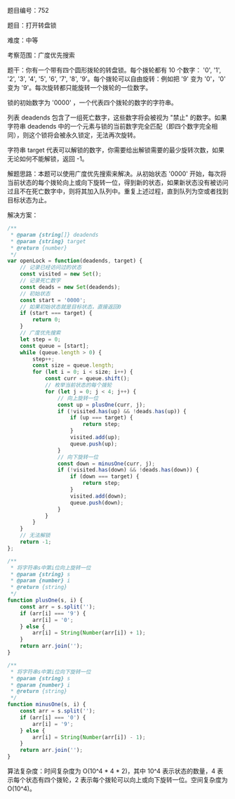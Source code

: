 题目编号：752

题目：打开转盘锁

难度：中等

考察范围：广度优先搜索

题干：你有一个带有四个圆形拨轮的转盘锁。每个拨轮都有 10 个数字： '0', '1', '2', '3', '4', '5', '6', '7', '8', '9'。每个拨轮可以自由旋转：例如把 '9' 变为 '0'，'0' 变为 '9'。每次旋转都只能旋转一个拨轮的一位数字。

锁的初始数字为 '0000' ，一个代表四个拨轮的数字的字符串。

列表 deadends 包含了一组死亡数字，这些数字将会被视为 "禁止" 的数字。如果字符串 deadends 中的一个元素与锁的当前数字完全匹配（即四个数字完全相同），则这个锁将会被永久锁定，无法再次旋转。

字符串 target 代表可以解锁的数字，你需要给出解锁需要的最少旋转次数，如果无论如何不能解锁，返回 -1。

解题思路：本题可以使用广度优先搜索来解决。从初始状态 '0000' 开始，每次将当前状态的每个拨轮向上或向下旋转一位，得到新的状态，如果新状态没有被访问过且不在死亡数字中，则将其加入队列中。重复上述过程，直到队列为空或者找到目标状态为止。

解决方案：

```javascript
/**
 * @param {string[]} deadends
 * @param {string} target
 * @return {number}
 */
var openLock = function(deadends, target) {
    // 记录已经访问过的状态
    const visited = new Set();
    // 记录死亡数字
    const deads = new Set(deadends);
    // 初始状态
    const start = '0000';
    // 如果初始状态就是目标状态，直接返回0
    if (start === target) {
        return 0;
    }
    // 广度优先搜索
    let step = 0;
    const queue = [start];
    while (queue.length > 0) {
        step++;
        const size = queue.length;
        for (let i = 0; i < size; i++) {
            const curr = queue.shift();
            // 枚举当前状态的每个拨轮
            for (let j = 0; j < 4; j++) {
                // 向上旋转一位
                const up = plusOne(curr, j);
                if (!visited.has(up) && !deads.has(up)) {
                    if (up === target) {
                        return step;
                    }
                    visited.add(up);
                    queue.push(up);
                }
                // 向下旋转一位
                const down = minusOne(curr, j);
                if (!visited.has(down) && !deads.has(down)) {
                    if (down === target) {
                        return step;
                    }
                    visited.add(down);
                    queue.push(down);
                }
            }
        }
    }
    // 无法解锁
    return -1;
};

/**
 * 将字符串s中第i位向上旋转一位
 * @param {string} s
 * @param {number} i
 * @return {string}
 */
function plusOne(s, i) {
    const arr = s.split('');
    if (arr[i] === '9') {
        arr[i] = '0';
    } else {
        arr[i] = String(Number(arr[i]) + 1);
    }
    return arr.join('');
}

/**
 * 将字符串s中第i位向下旋转一位
 * @param {string} s
 * @param {number} i
 * @return {string}
 */
function minusOne(s, i) {
    const arr = s.split('');
    if (arr[i] === '0') {
        arr[i] = '9';
    } else {
        arr[i] = String(Number(arr[i]) - 1);
    }
    return arr.join('');
}
```

算法复杂度：时间复杂度为 O(10^4 * 4 * 2)，其中 10^4 表示状态的数量，4 表示每个状态有四个拨轮，2 表示每个拨轮可以向上或向下旋转一位。空间复杂度为 O(10^4)。